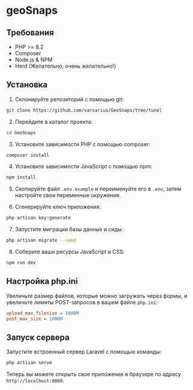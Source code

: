 # geoSnaps

## Требования

- PHP >= 8.2
- Composer
- Node.js & NPM
- Herd (Желательно, очень желательно!)

## Установка

1. Склонируйте репозиторий с помощью git:

```bash
git clone https://github.com/varsarius/GeoSnaps/tree/tunel
```

2. Перейдите в каталог проекта:

```bash
cd GeoSnaps
```

3. Установите зависимости PHP с помощью composer:

```bash
composer install
```

4. Установите зависимости JavaScript с помощью npm:

```bash
npm install
```

5. Скопируйте файл `.env.example` и переименуйте его в `.env`, затем настройте свои переменные окружения.

6. Сгенерируйте ключ приложения:

```bash
php artisan key:generate
```

7. Запустите миграции базы данных и сиды:

```bash
php artisan migrate --seed
```

8. Соберите ваши ресурсы JavaScript и CSS:

```bash
npm run dev
```

## Настройка php.ini

Увеличьте размер файлов, которые можно загружать через формы, и увеличьте лимиты POST-запросов в вашем файле `php.ini`:

```ini
upload_max_filesize = 1000M
post_max_size = 1000M
```

## Запуск сервера

Запустите встроенный сервер Laravel с помощью команды:

```bash
php artisan serve
```

Теперь вы можете открыть свое приложение в браузере по адресу `http://localhost:8000`.
